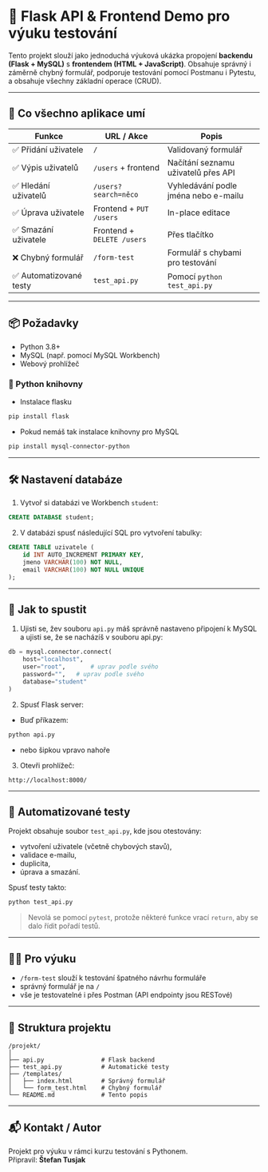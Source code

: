 # 🧪 Flask API & Frontend Demo pro výuku testování

Tento projekt slouží jako jednoduchá výuková ukázka propojení **backendu (Flask + MySQL)** s **frontendem (HTML + JavaScript)**. Obsahuje správný i záměrně chybný formulář, podporuje testování pomocí Postmanu i Pytestu, a obsahuje všechny základní operace (CRUD).

---

## 🔧 Co všechno aplikace umí

| Funkce | URL / Akce | Popis |
|--------|------------|--------|
| ✅ Přidání uživatele | `/` | Validovaný formulář |
| ✅ Výpis uživatelů | `/users` + frontend | Načítání seznamu uživatelů přes API |
| ✅ Hledání uživatelů | `/users?search=něco` | Vyhledávání podle jména nebo e-mailu |
| ✅ Úprava uživatele | Frontend + `PUT /users` | In-place editace |
| ✅ Smazání uživatele | Frontend + `DELETE /users` | Přes tlačítko |
| ❌ Chybný formulář | `/form-test` | Formulář s chybami pro testování |
| ✅ Automatizované testy | `test_api.py` | Pomocí `python test_api.py` |

---

## 📦 Požadavky

- Python 3.8+
- MySQL (např. pomocí MySQL Workbench)
- Webový prohlížeč

### 🔌 Python knihovny

- Instalace flasku
```bash
pip install flask
```
- Pokud nemáš tak instalace knihovny pro MySQL
```bash
pip install mysql-connector-python
```

---

## 🛠 Nastavení databáze

1. Vytvoř si databázi ve Workbench `student`:

```sql
CREATE DATABASE student;
```

2. V databázi spusť následující SQL pro vytvoření tabulky:

```sql
CREATE TABLE uzivatele (
    id INT AUTO_INCREMENT PRIMARY KEY,
    jmeno VARCHAR(100) NOT NULL,
    email VARCHAR(100) NOT NULL UNIQUE
);
```

---

## 🚀 Jak to spustit

1. Ujisti se, žev souboru `api.py` máš správně nastaveno připojení k MySQL a ujisti se, že se nacházíš v souboru api.py:

```python
db = mysql.connector.connect(
    host="localhost",
    user="root",       # uprav podle svého
    password="",   # uprav podle svého
    database="student"
)
```

2. Spusť Flask server:
- Buď příkazem: 
```bash
python api.py
```
- nebo šipkou vpravo nahoře 

3. Otevři prohlížeč:

```
http://localhost:8000/
```

---

## 🧪 Automatizované testy

Projekt obsahuje soubor `test_api.py`, kde jsou otestovány:

- vytvoření uživatele (včetně chybových stavů),
- validace e-mailu,
- duplicita,
- úprava a smazání.

Spusť testy takto:

```bash
python test_api.py
```

> Nevolá se pomocí `pytest`, protože některé funkce vrací `return`, aby se dalo řídit pořadí testů.

---

## 👨‍🎓 Pro výuku

- `/form-test` slouží k testování špatného návrhu formuláře
- správný formulář je na `/`
- vše je testovatelné i přes Postman (API endpointy jsou RESTové)

---

## 📁 Struktura projektu

```
/projekt/
│
├── api.py                # Flask backend
├── test_api.py           # Automatické testy
├── /templates/
│   ├── index.html        # Správný formulář
│   └── form_test.html    # Chybný formulář
└── README.md             # Tento popis
```

---

## 📬 Kontakt / Autor

Projekt pro výuku v rámci kurzu testování s Pythonem.  
Připravil: **Štefan Tusjak**
